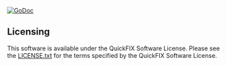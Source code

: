 [![GoDoc](https://godoc.org/github.com/quickfixgo/fix41?status.png)](https://godoc.org/github.com/quickfixgo/fix41)

Licensing
---------

This software is available under the QuickFIX Software License. Please see the [LICENSE.txt](https://github.com/quickfixgo/quickfix/blob/master/LICENSE.txt) for the terms specified by the QuickFIX Software License.
